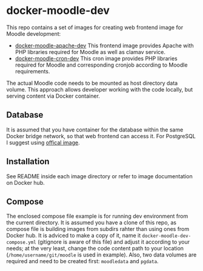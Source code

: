 docker-moodle-dev
=============

This repo contains a set of images for creating web frontend image for Moodle
development:

* [docker-moodle-apache-dev](https://github.com/lucisgit/docker-moodle-dev/tree/master/apache) This frontend image provides Apache with PHP libraries required for Moodle as well as clamav service. 
* [docker-moodle-cron-dev](https://github.com/lucisgit/docker-moodle-dev/tree/master/cron) This cron image provides PHP libraries required for Moodle and corresponding cronjob according to Moodle requirements.

The actual Moodle code needs to be mounted as host directory data volume. This
approach allows developer working with the code locally, but serving content
via Docker container.

## Database

It is assumed that you have container for the database within the same Docker
bridge network, so that web frontend can access it. For PostgreSQL I suggest
using [offical image](https://hub.docker.com/_/postgres/).

## Installation

See README inside each image directory or refer to image documentation on Docker
hub.

## Compose

The enclosed compose file example is for running dev environment from the current
directory. It is assumed you have a clone of this repo, as compose file is
building images from subdirs rahter than using ones from Docker hub. It is
adviced to make a copy of it, name it `docker-moodle-dev-compose.yml`
(gitignore is aware of this file) and adjust it according to your needs; at
the very least, change the code content path to your location
(`/home/username/git/moodle` is used in example). Also, two data volumes are
required and need to be created first: `moodledata` and `pgdata`.


